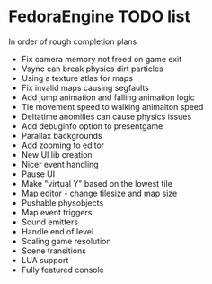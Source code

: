 # FedoraEngine TODO list  
In order of rough completion plans

- Fix camera memory not freed on game exit  
- Vsync can break physics dirt particles  
- Using a texture atlas for maps  
- Fix invalid maps causing segfaults  
- Add jump animation and falling animation logic  
- Tie movement speed to walking animaiton speed  
- Deltatime anomilies can cause physics issues  
- Add debuginfo option to presentgame  
- Parallax backgrounds  
- Add zooming to editor  
- New UI lib creation
- Nicer event handling  
- Pause UI  
- Make "virtual Y" based on the lowest tile 
- Map editor - change tilesize and map size  
- Pushable physobjects  
- Map event triggers  
- Sound emitters  
- Handle end of level  
- Scaling game resolution  
- Scene transitions  
- LUA support  
- Fully featured console  



